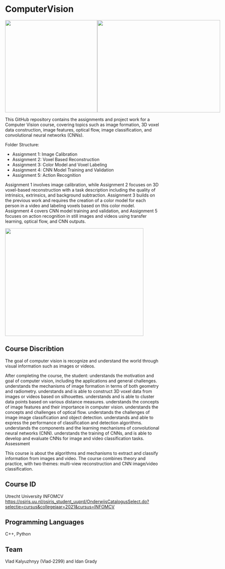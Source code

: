 # ComputerVision

<div style="display:flex;">
<img src="https://user-images.githubusercontent.com/63195210/219507984-8b4d5206-83b4-47b1-a6a7-faf63ed24ac6.png" width="300" height = "300">
<img src="https://user-images.githubusercontent.com/63195210/219508309-8c24eeab-d517-4d81-8de0-4aa3989ee810.png" width="400"  height = "300">
</div>
	
This GitHub repository contains the assignments and project work for a Computer Vision course, covering topics such as image formation, 3D voxel data construction, image features, optical flow, image classification, and convolutional neural networks (CNNs).

Folder Structure:

* Assignment 1: Image Calibration
* Assignment 2: Voxel Based Reconstruction
* Assignment 3: Color Model and Voxel Labeling
* Assignment 4: CNN Model Training and Validation
* Assignment 5: Action Recognition

Assignment 1 involves image calibration, while Assignment 2 focuses on 3D voxel-based reconstruction with a task description including the quality of intrinsics, extrinsics, and background subtraction. Assignment 3 builds on the previous work and requires the creation of a color model for each person in a video and labeling voxels based on this color model. Assignment 4 covers CNN model training and validation, and Assignment 5 focuses on action recognition in still images and videos using transfer learning, optical flow, and CNN outputs.	

<img src="https://user-images.githubusercontent.com/63195210/219508425-20f2e3ce-c079-4cdc-968f-0e5a04d341e2.jpg" width="450"  height = "350">

## Course Discribtion
The goal of computer vision is recognize and understand the world through visual information such as images or videos.

After completing the course, the student:
understands the motivation and goal of computer vision, including the applications and general challenges.
understands the mechanisms of image formation in terms of both geometry and radiometry.
understands and is able to construct 3D voxel data from images or videos based on silhouettes.
understands and is able to cluster data points based on various distance measures.
understands the concepts of image features and their importance in computer vision.
understands the concepts and challenges of optical flow.
understands the challenges of image image classification and object detection.
understands and able to express the performance of classification and detection algorithms.
understands the components and the learning mechanisms of convolutional neural networks (CNN).
understands the training of CNNs, and is able to develop and evaluate CNNs for image and video classification tasks.       
Assessment
 
This course is about the algorithms and mechanisms to extract and classify information from images and video.
The course combines theory and practice, with two themes: multi-view reconstruction and CNN image/video classification.

## Course ID
Utrecht University INFOMCV 
https://osiris.uu.nl/osiris_student_uuprd/OnderwijsCatalogusSelect.do?selectie=cursus&collegejaar=2021&cursus=INFOMCV 


## Programming Languages
C++, Python

## Team
Vlad Kalyuzhnyy (Vlad-2299) and Idan Grady
